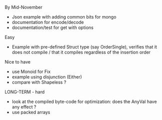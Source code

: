By Mid-November
- Json example with adding common bits for mongo
- documentation for encode/decode
- documentation/test for get with options

Easy

- Example with pre-defined Struct type (say OrderSingle), verifies that it does not compile / that it compiles regardless of the insertion order


Nice to have
- use Monoid for Fix
- example using disjunction (Either)
- compare with Shapeless ?

LONG-TERM - hard
- look at the compiled byte-code for optimization: does the AnyVal have any effect ?
- use packed arrays